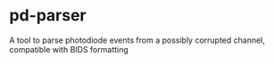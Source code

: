 # pd-parser
A tool to parse photodiode events from a possibly corrupted channel, compatible with BIDS formatting
